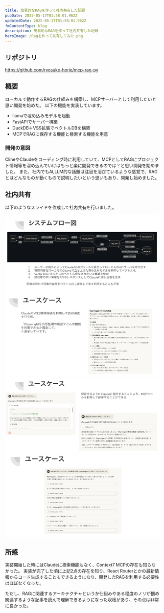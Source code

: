 ```yaml
---
title: 簡易的なRAGを作って社内共有した記録
pubDate: 2025-05-17T01:58:01.962Z
updatedDate: 2025-05-17T01:58:01.962Z
fmContentType: blog
description: 簡易的なRAGを作って社内共有した記録
heroImage: /Ragを作って共有してみた.png
---
```


## リポジトリ

https://github.com/ryosuke-horie/mcp-rag-py

## 概要

ローカルで動作するRAGの仕組みを構築し、MCPサーバーとして利用したいと思い開発を始めた。
以下の機能を実装しています。
- llamaで埋め込みモデルを起動
- FastAPIでサーバー構築
- DuckDB＋VSS拡張でベクトルDBを構築
- MCPでRAGに保存する機能と検索する機能を用意

### 開発の意図

ClineやClaudeをコーディング時に利用していて、MCPとしてRAGにプロジェクト情報等を溜め込んでいけばもっと楽に開発できるのでは？と思い開発を始めました。
また、社内でもAI,LLM的な話題は注目を浴びているような感覚で、RAGとはどんなものか動くもので説明したいという思いもあり、開発し始めました。

## 社内共有

以下のようなスライドを作成して社内共有を行いました。

![RAG＋MCPのシステムフロー](public/ragシステムフロー.png)
![RAG＋MCPの利用例1](public/RAGユースケース①.png)
![RAG＋MCPの利用例2](public/RAGユースケース②.png)
![RAG＋MCPの利用例3](public/RAGユースケース③.png)

## 所感

実装開始した時にはClaudeに検索機能もなく、Context7 MCPの存在も知らなかった。
実装が完了した頃に上記2点の存在を知り、React Routerとかの最新情報からコード生成することもできるようになり、開発したRAGを利用する必要性はほぼなくなった。

ただし、RAGに関連するアーキテクチャというか仕組みやある程度のノリが掴め関連するような記事を読んで理解できるようになった収穫があり、その点は非常に良かった。
